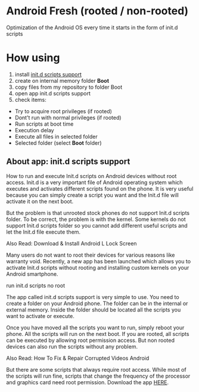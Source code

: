 # Android Fresh (rooted / non-rooted)
Optimization of the Android OS every time it starts in the form of init.d scripts
# How using

 1. install [init.d scripts support](https://play.google.com/store/apps/details?id=com.ryosoftware.initd)
 2. create on internal memory folder **Boot**
 3. copy files from my repository to folder Boot
 4. open app init.d scripts support
 5. check items:
 - Try to acquire root privileges (if rooted)
 - Dont't run with normal privileges (if rooted)
 - Run scripts at boot time
 - Execution delay
 - Execute all files in selected folder
 - Selected folder (select **Boot** folder)

## About app: init.d scripts support

How to run and execute Init.d scripts on Android devices without root access. Init.d is a very important file of Android operating system which executes and activates different scripts found on the phone. It is very useful because you can simply create a script you want and the Init.d file will activate it on the next boot.

But the problem is that unrooted stock phones do not support Init.d scripts folder. To be correct, the problem is with the kernel. Some kernels do not support Init.d scripts folder so you cannot add different useful scripts and let the Init.d file execute them.

Also Read: Download & Install Android L Lock Screen

Many users do not want to root their devices for various reasons like warranty void. Recently, a new app has been launched which allows you to activate Init.d scripts without rooting and installing custom kernels on your Android smartphone.

run init.d scripts no root

The app called init.d scripts support is very simple to use. You need to create a folder on your Android phone. The folder can be in the internal or external memory. Inside the folder should be located all the scripts you want to activate or execute.

Once you have moved all the scripts you want to run, simply reboot your phone. All the scripts will run on the next boot. If you are rooted, all scripts can be executed by allowing root permission access. But non rooted devices can also run the scripts without any problem.

Also Read: How To Fix & Repair Corrupted Videos Android

But there are some scripts that always require root access. While most of the scripts will run fine, scripts that change the frequency of the processor and graphics card need root permission. Download the app [HERE](https://play.google.com/store/apps/details?id=com.ryosoftware.initd).